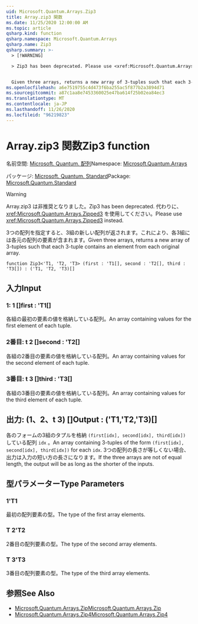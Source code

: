 ```yaml
---
uid: Microsoft.Quantum.Arrays.Zip3
title: Array.zip3 関数
ms.date: 11/25/2020 12:00:00 AM
ms.topic: article
qsharp.kind: function
qsharp.namespace: Microsoft.Quantum.Arrays
qsharp.name: Zip3
qsharp.summary: >-
  > [!WARNING]

  > Zip3 has been deprecated. Please use <xref:Microsoft.Quantum.Arrays.Zipped3> instead.


  Given three arrays, returns a new array of 3-tuples such that each 3-tuple contains an element from each original array.
ms.openlocfilehash: a6e7519755c4d473f6ba255ac5f877b2a3894d71
ms.sourcegitcommit: a87c1aa8e7453360025e47ba614f25b02ea84ec3
ms.translationtype: MT
ms.contentlocale: ja-JP
ms.lasthandoff: 11/26/2020
ms.locfileid: "96219823"
---
```

# <a name="zip3-function"></a><span data-ttu-id="d62d7-102">Array.zip3 関数</span><span class="sxs-lookup"><span data-stu-id="d62d7-102">Zip3 function</span></span>

<span data-ttu-id="d62d7-103">名前空間: [Microsoft. Quantum. 配列](xref:Microsoft.Quantum.Arrays)</span><span class="sxs-lookup"><span data-stu-id="d62d7-103">Namespace: [Microsoft.Quantum.Arrays](xref:Microsoft.Quantum.Arrays)</span></span>

<span data-ttu-id="d62d7-104">パッケージ: [Microsoft. Quantum. Standard](https://nuget.org/packages/Microsoft.Quantum.Standard)</span><span class="sxs-lookup"><span data-stu-id="d62d7-104">Package: [Microsoft.Quantum.Standard](https://nuget.org/packages/Microsoft.Quantum.Standard)</span></span>


> [!WARNING]
> <span data-ttu-id="d62d7-105">Array.zip3 は非推奨となりました。</span><span class="sxs-lookup"><span data-stu-id="d62d7-105">Zip3 has been deprecated.</span></span> <span data-ttu-id="d62d7-106">代わりに、<xref:Microsoft.Quantum.Arrays.Zipped3> を使用してください。</span><span class="sxs-lookup"><span data-stu-id="d62d7-106">Please use <xref:Microsoft.Quantum.Arrays.Zipped3> instead.</span></span>

<span data-ttu-id="d62d7-107">3つの配列を指定すると、3組の新しい配列が返されます。これにより、各3組には各元の配列の要素が含まれます。</span><span class="sxs-lookup"><span data-stu-id="d62d7-107">Given three arrays, returns a new array of 3-tuples such that each 3-tuple contains an element from each original array.</span></span>

```qsharp
function Zip3<'T1, 'T2, 'T3> (first : 'T1[], second : 'T2[], third : 'T3[]) : ('T1, 'T2, 'T3)[]
```


## <a name="input"></a><span data-ttu-id="d62d7-108">入力</span><span class="sxs-lookup"><span data-stu-id="d62d7-108">Input</span></span>

### <a name="first--t1"></a><span data-ttu-id="d62d7-109">1: 1 []</span><span class="sxs-lookup"><span data-stu-id="d62d7-109">first : 'T1[]</span></span>

<span data-ttu-id="d62d7-110">各組の最初の要素の値を格納している配列。</span><span class="sxs-lookup"><span data-stu-id="d62d7-110">An array containing values for the first element of each tuple.</span></span>


### <a name="second--t2"></a><span data-ttu-id="d62d7-111">2番目: t 2 []</span><span class="sxs-lookup"><span data-stu-id="d62d7-111">second : 'T2[]</span></span>

<span data-ttu-id="d62d7-112">各組の2番目の要素の値を格納している配列。</span><span class="sxs-lookup"><span data-stu-id="d62d7-112">An array containing values for the second element of each tuple.</span></span>


### <a name="third--t3"></a><span data-ttu-id="d62d7-113">3番目: t 3 []</span><span class="sxs-lookup"><span data-stu-id="d62d7-113">third : 'T3[]</span></span>

<span data-ttu-id="d62d7-114">各組の3番目の要素の値を格納している配列。</span><span class="sxs-lookup"><span data-stu-id="d62d7-114">An array containing values for the third element of each tuple.</span></span>



## <a name="output--t1t2t3"></a><span data-ttu-id="d62d7-115">出力: (1、2、t 3) []</span><span class="sxs-lookup"><span data-stu-id="d62d7-115">Output : ('T1,'T2,'T3)[]</span></span>

<span data-ttu-id="d62d7-116">各のフォームの3組のタプルを格納 `(first[idx], second[idx], third[idx])` している配列 `idx` 。</span><span class="sxs-lookup"><span data-stu-id="d62d7-116">An array containing 3-tuples of the form `(first[idx], second[idx], third[idx])` for each `idx`.</span></span> <span data-ttu-id="d62d7-117">3つの配列の長さが等しくない場合、出力は入力の短い方の長さになります。</span><span class="sxs-lookup"><span data-stu-id="d62d7-117">If the three arrays are not of equal length, the output will be as long as the shorter of the inputs.</span></span>

## <a name="type-parameters"></a><span data-ttu-id="d62d7-118">型パラメーター</span><span class="sxs-lookup"><span data-stu-id="d62d7-118">Type Parameters</span></span>

### <a name="t1"></a><span data-ttu-id="d62d7-119">1</span><span class="sxs-lookup"><span data-stu-id="d62d7-119">'T1</span></span>

<span data-ttu-id="d62d7-120">最初の配列要素の型。</span><span class="sxs-lookup"><span data-stu-id="d62d7-120">The type of the first array elements.</span></span>
### <a name="t2"></a><span data-ttu-id="d62d7-121">T 2</span><span class="sxs-lookup"><span data-stu-id="d62d7-121">'T2</span></span>

<span data-ttu-id="d62d7-122">2番目の配列要素の型。</span><span class="sxs-lookup"><span data-stu-id="d62d7-122">The type of the second array elements.</span></span>
### <a name="t3"></a><span data-ttu-id="d62d7-123">T 3</span><span class="sxs-lookup"><span data-stu-id="d62d7-123">'T3</span></span>

<span data-ttu-id="d62d7-124">3番目の配列要素の型。</span><span class="sxs-lookup"><span data-stu-id="d62d7-124">The type of the third array elements.</span></span>

## <a name="see-also"></a><span data-ttu-id="d62d7-125">参照</span><span class="sxs-lookup"><span data-stu-id="d62d7-125">See Also</span></span>

- [<span data-ttu-id="d62d7-126">Microsoft.Quantum.Arrays.Zip</span><span class="sxs-lookup"><span data-stu-id="d62d7-126">Microsoft.Quantum.Arrays.Zip</span></span>](xref:Microsoft.Quantum.Arrays.Zip)
- [<span data-ttu-id="d62d7-127">Microsoft.Quantum.Arrays.Zip4</span><span class="sxs-lookup"><span data-stu-id="d62d7-127">Microsoft.Quantum.Arrays.Zip4</span></span>](xref:Microsoft.Quantum.Arrays.Zip4)